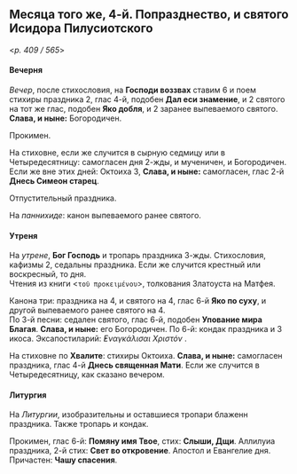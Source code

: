 
## Месяца того же, 4-й. Попразднество, и святого Исидора Пилусиотского  

<*p. 409 / 565*>

#### Вечерня

*Вечер*, после стихословия, на **Господи воззвах** ставим 6 и поем стихиры праздника 2, 
глас 4-й, подобен **Дал еси знамение**, и 2 святого на тот же глас, подобен **Яко добля**, 
и 2 заранее выпеваемого святого. **Слава, и ныне:** Богородичен.  

Прокимен. 

На стиховне, если же случится в сырную седмицу или в Четыредесятницу: самогласен дня 2-жды, и 
мученичен, и Богородичен. Если же вне этих дней: Октоиха 3, **Слава, и ныне:** самогласен, глас 2-й
**Днесь Симеон старец**.   

Отпустительный праздника. 

На *паннихиде*: канон выпеваемого ранее святого. 

#### Утреня

На *утрене*, **Бог Господь** и тропарь праздника 3-жды. Стихословия, кафизмы 2, седальны праздника. 
Если же случится крестный или воскресный, то дня.  
Чтения из книги <`τοῦ προκειμένου`>, толкования Златоуста на Матфея. 

Канона три: праздника на 4, и святого на 4, глас 6-й **Яко по суху**, и другой выпеваемого ранее 
святого на 4.  
По 3-й песни: седален святого, глас 6-й, подобен **Упование мира Благая**. **Слава, и ныне:** его Богородичен. 
По 6-й: кондак праздника и 3 икоса. 
Эксапостиларий: *̓Εναγκάλισαι Χριστόν* . 

На стиховне по **Хвалите**: стихиры Октоиха. **Слава, и ныне:** самогласен праздника, глас 4-й 
**Днесь священная Мати**. Если же случится в Четыредесятницу, как сказано вечером.  

#### Литургия

На *Литургии*, изобразительны и оставшиеся тропари блаженн праздника. Также тропарь и кондак.

Прокимен, глас 6-й: **Помяну имя Твое**, стих: **Слыши, Дщи**. 
Аллилуиа праздника, 2-й стих: **Свет во откровение**. 
Апостол и Евангелие дня.  
Причастен: **Чашу спасения**. 
